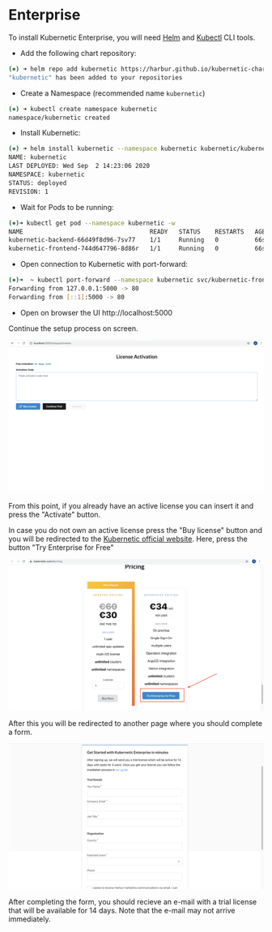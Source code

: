 # Enterprise

To install Kubernetic Enterprise, you will need [Helm] and [Kubectl] CLI tools.

[Helm]: https://helm.sh/
[Kubectl]: https://kubernetes.io/docs/tasks/tools/install-kubectl/

* Add the following chart repository:

```sh
(⎈) ➜ helm repo add kubernetic https://harbur.github.io/kubernetic-charts
"kubernetic" has been added to your repositories
```

* Create a Namespace (recommended name `kubernetic`)

```sh
(⎈) ➜ kubectl create namespace kubernetic
namespace/kubernetic created
```

* Install Kubernetic:

```sh
(⎈) ➜ helm install kubernetic --namespace kubernetic kubernetic/kubernetic
NAME: kubernetic
LAST DEPLOYED: Wed Sep  2 14:23:06 2020
NAMESPACE: kubernetic
STATUS: deployed
REVISION: 1
```

* Wait for Pods to be running:

```sh
(⎈)➜ kubectl get pod --namespace kubernetic -w
NAME                                   READY   STATUS    RESTARTS   AGE
kubernetic-backend-66d49f8d96-7sv77    1/1     Running   0          66s
kubernetic-frontend-744d647796-8d86r   1/1     Running   0          66s
```

* Open connection to Kubernetic with port-forward:

```sh
(⎈)➜  ~ kubectl port-forward --namespace kubernetic svc/kubernetic-frontend 5000:80
Forwarding from 127.0.0.1:5000 -> 80
Forwarding from [::1]:5000 -> 80
```

* Open on browser the UI http://localhost:5000

Continue the setup process on screen.

![](../images/license-activation-screen.png)

From this point, if you already have an active license you can insert it and press the "Activate" button. 

In case you do not own an active license press the "Buy license" button and you will be redirected to the [Kubernetic official website](https://www.kubernetic.com/#pricing). Here, press the button "Try Enterprise for Free"

![](../images/pricing.png)


After this you will be redirected to another page where you should complete a form. 

![](../images/activation-form.png)

After completing the form, you should recieve an e-mail with a trial license that will be available for 14 days. Note that the e-mail may not arrive immediately. 






